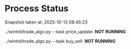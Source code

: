# Process Status

Snapshot taken at: 2025-10-13 08:45:23

../wintrd/trade_algo.py --task price_update: **NOT RUNNING**

../wintrd/trade_algo.py --task buy_sell: **NOT RUNNING**

